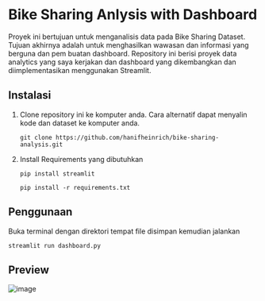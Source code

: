 # Bike Sharing Anlysis with Dashboard

Proyek ini bertujuan untuk menganalisis data pada Bike Sharing Dataset. Tujuan akhirnya adalah untuk menghasilkan wawasan dan informasi yang berguna dan pem buatan dashboard. Repository ini berisi proyek data analytics yang saya kerjakan dan dashboard yang dikembangkan dan diimplementasikan menggunakan Streamlit.

## Instalasi
1. Clone repository ini ke komputer anda. Cara alternatif dapat menyalin kode dan dataset ke komputer anda.
   ```shell
   git clone https://github.com/hanifheinrich/bike-sharing-analysis.git
   ```
3. Install Requirements yang dibutuhkan
   ```shell
   pip install streamlit
   ```
   ```shell
   pip install -r requirements.txt
   ```

## Penggunaan
Buka terminal dengan direktori tempat file disimpan kemudian jalankan
```shell
streamlit run dashboard.py
```

## Preview
![image](https://github.com/user-attachments/assets/007f2b19-282a-48b8-849e-638d8116b845)




